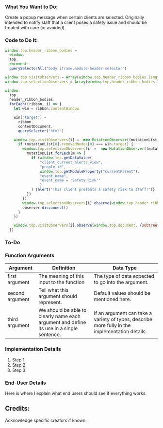 ### What You Want to Do:
Create a popup message when certain clients are selected. Originally intended to notify staff that a client poses a safety issue and should be treated with care (or avoided).

### Code to Do It:
```javascript
window.top.header_ribbon_bodies = 
  window.
  top.
  document.
  querySelectorAll("body iframe.module-header-selector")

window.top.visitObservers = Array(window.top.header_ribbon_bodies.length)
window.top.selectionObservers = Array(window.top.header_ribbon_bodies.length)

window.
  top.
  header_ribbon_bodies.
  forEach((ribbon, i) => {
    let win = ribbon.contentWindow

    win["target"] = 
      ribbon.
      contentDocument.
      querySelector("html")

    window.top.visitObservers[i] =  new MutationObserver((mutationList, observer) => {
      if (mutationList[0].removedNodes[0] === win.target) {
        window.top.selectionObservers[i] =  new MutationObserver((mutationList, observer) => {
          mutationList.forEach(m => {
            if (window.top.getDataValue(
                "client_current_alerts_view",
                "people_id",
                window.top.getModuleProperty("currentParent"),
                "event_name",
                "event_name = 'Safety Risk'"
                )
            ) {alert("This client presents a safety risk to staff!")}
          })
        })
        window.top.selectionObservers[i].observe(window.top.header_ribbon_bodies[i].contentDocument.querySelector("body #client-name-id"), {subtree: true, childList: true, characterData: true})
        observer.disconnect()
      }
    })

    window.top.visitObservers[i].observe(window.top.document, {subtree: true, childList: true, characterData: true})
  })
```


### To-Do
### Function Arguments
|Argument       |Definition |Data Type|
|---            |---        |---      |
|first argument |The meaning of this input to the function|The type of data expected to go into the argument.|
|second argument|Tell what this argument should represent.|Default values should be mentioned here.|
|third argument |We should be able to clearly name each argument and define its use in a single sentence.|If an argument can take a variety of types, describe more fully in the implementation details.|


### Implementation Details
1. Step 1
2. Step 2
3. Step 3

### End-User Details
Here is where I explain what end users should see if everything works.

## Credits:
Acknowledge specific creators if known.
